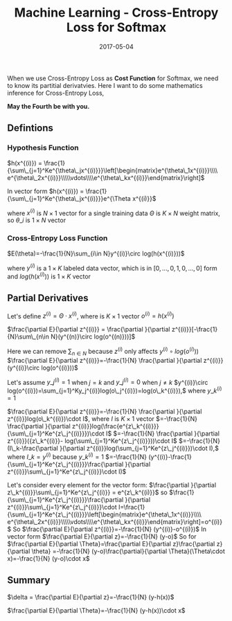 ﻿---
title: Machine Learning - Cross-Entropy Loss for Softmax
categories: 机器学习
tags: [机器学习,数学]
date: 2017-05-04
mathjax: true
toc: true
---

When we use Cross-Entropy Loss as **Cost Function** for Softmax, we need to know its partitial derivatvies. Here I want to do some mathematics inference for Cross-Entropy Loss,

**May the Fourth be with you.**
<!--more-->
## Defintions ##
### Hypothesis Function ###
$h(x^{(i)}) = \frac{1}{\sum\_{j=1}^Ke^{\theta\_jx^{(i)}}}\left[\begin{matrix}e^{\theta\_1x^{(i)}}\\\\ e^{\theta\_2x^{(i)}}\\\\\vdots\\\\e^{\theta\_kx^{(i)}}\end{matrix}\right]$

In vector form
$h(x^{(i)}) = \frac{1}{\sum\_{j=1}^Ke^{\theta\_jx^{(i)}}}e^{\Theta x^{(i)}}$

where $x^{(i)}$ is $N\times1$ vector for a single training data
$\Theta$ is $K\times N$ weight matrix, so $\theta\_i$ is $1\times N$ vector
### Cross-Entropy Loss Function ###
$E(\theta)=-\frac{1}{N}\sum_{i\in N}y^{(i)}\circ log(h(x^{(i)}))$

where $y^{(i)}$ is a $1\times K$ labeled data vector, which is in $[0, ...,0, 1, 0, ..., 0]$ form
and $log(h(x^{(i)}))$ is $1\times K$ vector
## Partial Derivatives ##
Let's define
$z^{(i)} = \Theta\cdot x^{(i)}$, where is $K \times 1$ vector
$o^{(i)} = h(x^{(i)})$

$\frac{\partial E}{\partial z^{(i)}} = \frac{\partial }{\partial z^{(i)}}[-\frac{1}{N}\sum\_{n\in N}(y^{(n)}\circ log(o^{(n)}))]$

Here we can remove $\sum_{n\in N}$ because $z^{(i)}$ only affects $y^{(i)}\circ log(o^{(i)}))$
$\frac{\partial E}{\partial z^{(i)}}=-\frac{1}{N} \frac{\partial }{\partial z^{(i)}}(y^{(i)}\circ log(o^{(i)}))$

Let's assume $y\_j^{(i)}=1$ when $j=k$ and $y\_j^{(i)}=0$ when $j \neq k$
$y^{(i)}\circ  log(o^{(i)})=\sum_{j=1}^Ky_j^{(i)}log(o\_j^{(i)})=log(o\_k^{(i)}),$ where $y\_k^{(i)}=1$

$\frac{\partial E}{\partial z^{(i)}}=-\frac{1}{N} \frac{\partial }{\partial z^{(i)}}log(o\_k^{(i)})\cdot I$, where $I$ is $K\times 1$ vector
$=-\frac{1}{N} \frac{\partial }{\partial z^{(i)}}log(\frac{e^{z\_k^{(i)}}}{\sum\_{j=1}^Ke^{z\_j^{(i)}}})\cdot I$
$=-\frac{1}{N} \frac{\partial }{\partial z^{(i)}}({z\_k^{(i)}}- log(\sum\_{j=1}^Ke^{z\_j^{(i)}}))\cdot I$
$=-\frac{1}{N} (I\_k-\frac{\partial }{\partial z^{(i)}}log(\sum_{j=1}^Ke^{z\_j^{(i)}})\cdot I),$   where $I\_k=y^{(i)}$ because $y\_k^{(i)}=1$
$=-\frac{1}{N} (y^{(i)}-\frac{1}{\sum\_{j=1}^Ke^{z\_j^{(i)}}}\frac{\partial }{\partial z^{(i)}}\sum\_{j=1}^Ke^{z\_j^{(i)}}\cdot I)$

Let's consider every element for the vector form: 
$\frac{\partial }{\partial z\_k^{(i)}}\sum\_{j=1}^Ke^{z\_j^{(i)}} = e^{z\_k^{(i)}}$
so
$\frac{1}{\sum\_{j=1}^Ke^{z\_j^{(i)}}}\frac{\partial }{\partial z^{(i)}}\sum\_{j=1}^Ke^{z\_j^{(i)}}\cdot I=\frac{1}{\sum\_{j=1}^Ke^{z\_j^{(i)}}}\left[\begin{matrix}e^{\theta\_1x^{(i)}}\\\\ e^{\theta\_2x^{(i)}}\\\\\vdots\\\\e^{\theta\_kx^{(i)}}\end{matrix}\right]=o^{(i)}$
So 
$\frac{\partial E}{\partial z^{(i)}}=-\frac{1}{N} (y^{(i)}-o^{(i)})$
In vector form
$\frac{\partial E}{\partial z}=-\frac{1}{N} (y-o)$
So for
$\frac{\partial E}{\partial \Theta}=\frac{\partial E}{\partial z}\frac{\partial  z}{\partial \theta}
=-\frac{1}{N} (y-o)\frac{\partial}{\partial \Theta}(\Theta\cdot x)=-\frac{1}{N} (y-o)\cdot x$

## Summary #
$\delta = \frac{\partial E}{\partial z}=-\frac{1}{N} (y-h(x))$

$\frac{\partial E}{\partial \Theta}=-\frac{1}{N} (y-h(x))\cdot x$
